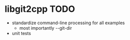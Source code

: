 libgit2cpp TODO
===============

* standardize command-line processing for all examples
  * most importantly --git-dir
* unit tests
